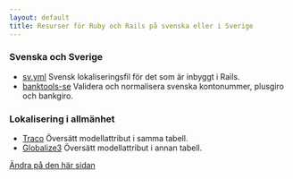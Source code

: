 ```yaml
---
layout: default
title: Resurser för Ruby och Rails på svenska eller i Sverige
---
```


### Svenska och Sverige

* [sv.yml](https://github.com/svenfuchs/rails-i18n/blob/master/rails/locale/sv.yml)
  Svensk lokaliseringsfil för det som är inbyggt i Rails.
* [banktools-se](https://github.com/barsoom/banktools-se)
  Validera och normalisera svenska kontonummer, plusgiro och bankgiro.

### Lokalisering i allmänhet

* [Traco](https://github.com/barsoom/traco)
  Översätt modellattribut i samma tabell.
* [Globalize3](https://github.com/svenfuchs/globalize3)
  Översätt modellattribut i annan tabell.

[Ändra på den här sidan](https://github.com/rails-se/rails-se.github.com/edit/master/resources.md)
